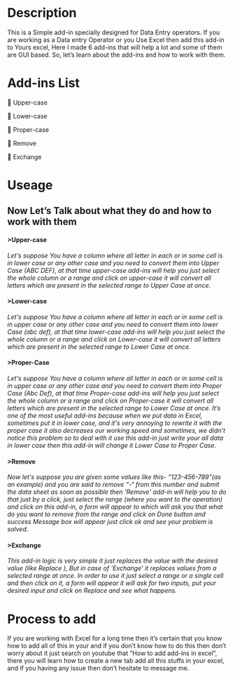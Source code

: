 # Description
This is a Simple add-in specially designed for Data Entry operators. If you are working as a Data entry Operator or you Use Excel  then add this add-in to Yours excel, Here I made 6 add-ins that will help a lot and some of them are GUI based. So, let’s learn about the add-ins and how to work with them.

# Add-ins List
	Upper-case

	Lower-case

	Proper-case

	Remove

	Exchange

# Useage 
<h2>Now Let’s Talk about what they do and how to work with them</h2>

<h4><b>>Upper-case</b></h4>
<i> Let's suppose You have a column where all letter in each or in some cell is in lower case or any other case and you need to convert them into Upper Case (ABC DEF), at that time upper-case add-ins will help you just select the whole column or a range and click on upper-case it will convert all letters which are present in the selected range to Upper Case at once.</i>

<h4><b>>Lower-case </b></h4>
<i> Let's suppose You have a column where all letter in each or in some cell is in upper case or any other case and you need to convert them into lower Case (abc def), at that time lower-case add-ins will help you just select the whole column or a range and click on Lower-case it will convert all letters which are present in the selected range to Lower Case at once.</i>

<h4><b>>Proper-Case</b></h4>
<i> Let's suppose You have a column where all letter in each or in some cell is in upper case or any other case and you need to convert them into Proper Case (Abc Def), at that time Proper-case add-ins will help you just select the whole column or a range and click on Proper-case it will convert all letters which are present in the selected range to Lower Case at once. It’s one of the most useful add-ins because when we put data in Excel, sometimes put it in lower case, and it's very annoying to rewrite it with the proper case it also decreases our working speed and sometimes, we didn’t notice this problem  so to deal with it use this add-in just write your all data in lower case then this add-in will change it Lower Case to Proper Case. </i>

<h4><b>>Remove</b></h4>
<i>Now let's suppose you are given some values like this-  “123-456-789”(as an example) and you are said to remove “-“ from this number and submit the data sheet as soon as possible then  'Remove' add-in will help you to do that just by a click, just select the range (where you want to the operation) and click on this add-in, a form will appear to which will ask you that what do you want to remove from the range and click on Done button and success Message box will appear just click ok and see your problem is solved.</i>

<h4><b>>Exchange</b></h4>
<i>This add-in logic is very simple it just replaces the value with the desired value (like Replace ), But in case of 'Exchange' it replaces values from a selected range at once. In order to use it just select a range or a single cell and then click on it, a form will appear it will ask for two inputs, put your desired input and click on Replace and see what happens. </i>

# Process to add
If you are working with Excel for a long time then it’s certain that you know how to add all of this in your and if you don’t know how to do this then don’t worry about it just search on youtube that “How to add add-ins in excel”, there you will learn how to create a new tab add all this stuffs in your excel, and if you having any issue then don’t hesitate to message me.
                                                
